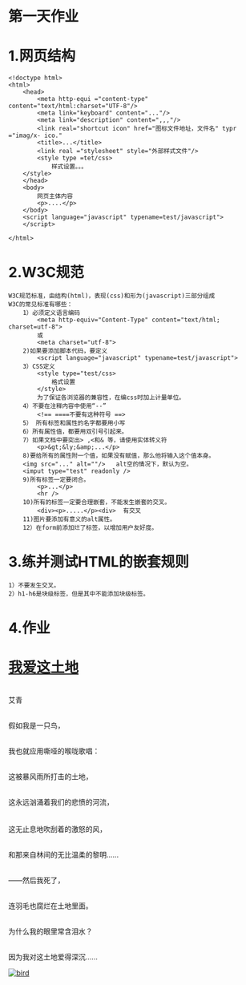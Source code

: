# 第一天作业 #
# 1.网页结构 #
    <!doctype html>
    <html>
    	<head>
    		<meta http-equi ="content-type" content="text/html:charset="UTF-8"/>
    		<meta link="keyboard" content="..."/>
    		<meta link="description" content=",,,"/>  
    		<link real="shortcut icon" href="图标文件地址，文件名" typr ="imag/x-	ico."
    		<title>...</title>
    		<link real ="stylesheet" style="外部样式文件"/>
    		<style type =tet/css>
    			样式设置。。。
    	</style>
    	</head>
    	<body>
    		网页主体内容
			<p>....</p>
    	</body>
    	<script language="javascript" typename=test/javascript">
		</script>

    </html>   
# 2.W3C规范 #
    W3C规范标准，由结构(html)，表现(css)和形为(javascript)三部分组成
	W3C的常见标准有哪些：
		1）必须定义语言编码
			<meta http-equiv="Content-Type" content="text/html; charset=utf-8">
			或
			<meta charset="utf-8">
		2)如果要添加脚本代码，要定义
			<script language="javascript" typename=test/javascript">
		3）CSS定义
			<style type="test/css>
				格式设置
			</style>
			为了保证各浏览器的兼容性，在编css时加上计量单位。
		4）不要在注释内容中使用“--”
			<!== ====不要有这种符号 ==>
		5） 所有标签和属性的名字都要用小写
		6）所有属性值，都要用双引号引起来。
		7）如果文档中要突出> ,<和& 等，请使用实体转义符
			<p>&gt;&ly;&amp;...</p>
		8)要给所有的属性附一个值，如果没有赋值，那么他将输入这个值本身。
		<img src="..." alt=""/>   alt空的情况下，默认为空。
		<imput type="test" readonly /> 
		9)所有标签一定要闭合。
			<p>...</p>
			<hr />
		10)所有的标签一定要合理嵌套，不能发生嵌套的交叉。
			<div><p>.....</p><div>  有交叉
		11)图片要添加有意义的alt属性。
		12）在form前添加烂了标签，以增加用户友好度。
# 3.练并测试HTML的嵌套规则 #
	1）不要发生交叉。
	2）h1-h6是块级标签，但是其中不能添加块级标签。
# 4.作业 #
<!DOCTYPE html>
<html lang="en">
<head>
    <meta charset="UTF-8">
    <link rel="shortcut icon" href="https://dss0.bdstatic.com/70cFvHSh_Q1YnxGkpoWK1HF6hhy/it/u=4245471046,444545142&fm=26&gp=0.jpg">
    <title>作业</title>
</head>
<body>
<h1><a href="1.html">我爱这土地</a></h1>
<p><br/>艾青</p>
<p><br>假如我是一只鸟，</p>
<p><br>我也就应用嘶哑的喉咙歌唱：</p>
<p><br>这被暴风雨所打击的土地，</p>
<p><br>这永远汹涌着我们的悲愤的河流，</p>
<p>　<br>这无止息地吹刮着的激怒的风，</p>
<p><br>和那来自林间的无比温柔的黎明……</p>
<p><br>——然后我死了，</p>
<p><br>连羽毛也腐烂在土地里面。</p>
<p><br>为什么我的眼里常含泪水？</p>
<p><br>因为我对这土地爱得深沉…… </p>


<a href="2.html"><img src="./photo/1.jpg" alt="bird"></a>
</body>
</html>

